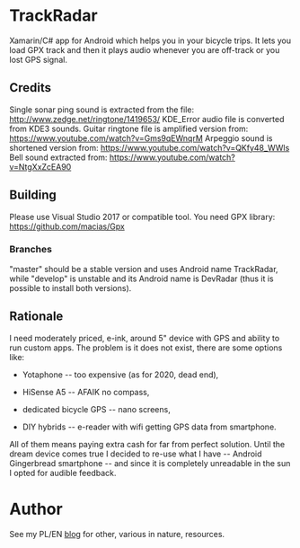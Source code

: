 # TrackRadar

Xamarin/C# app for Android which helps you in your bicycle trips. It lets you load GPX track and then it plays audio whenever you are off-track 
or you lost GPS signal.

## Credits

Single sonar ping sound is extracted from the file: http://www.zedge.net/ringtone/1419653/
KDE_Error audio file is converted from KDE3 sounds.
Guitar ringtone file is amplified version from: https://www.youtube.com/watch?v=Gms9qEWnqrM
Arpeggio sound is shortened version from: https://www.youtube.com/watch?v=QKfy48_WWls
Bell sound extracted from: https://www.youtube.com/watch?v=NtgXxZcEA90

## Building

Please use Visual Studio 2017 or compatible tool. You need GPX library: https://github.com/macias/Gpx

### Branches

"master" should be a stable version and uses Android name TrackRadar, while "develop" is unstable and its Android name is DevRadar (thus it is possible
to install both versions).

## Rationale

I need moderately priced, e-ink, around 5" device with GPS and ability to run custom apps. The problem is it does not exist, there are some options like:

* Yotaphone -- too expensive (as for 2020, dead end),

* HiSense A5 -- AFAIK no compass,

* dedicated bicycle GPS -- nano screens,

* DIY hybrids -- e-reader with wifi getting GPS data from smartphone.

All of them means paying extra cash for far from perfect solution. Until the dream device comes true I decided to re-use what I have -- Android Gingerbread smartphone --
and since it is completely unreadable in the sun I opted for audible feedback. 

# Author

See my PL/EN [blog](https://przypadkopis.wordpress.com/) for other, various in nature, resources.
